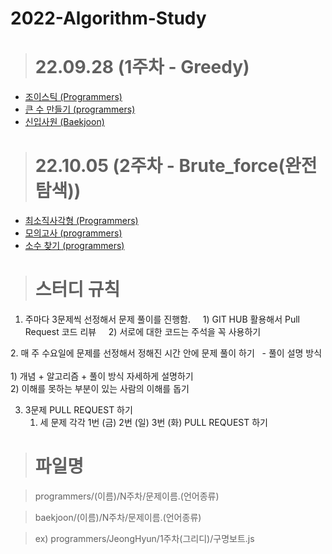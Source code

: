 # 2022-Algorithm-Study

> # 22.09.28 (1주차 - Greedy)

  - [조이스틱 (Programmers)](https://school.programmers.co.kr/learn/courses/30/lessons/42860)
  - [큰 수 만들기 (programmers)](https://school.programmers.co.kr/learn/courses/30/lessons/42883)
  - [신입사원 (Baekjoon)](https://www.acmicpc.net/problem/1946)



> # 22.10.05 (2주차 - Brute_force(완전 탐색))

  - [최소직사각형 (Programmers)](https://school.programmers.co.kr/learn/courses/30/lessons/86491)
  - [모의고사 (programmers)](https://school.programmers.co.kr/learn/courses/30/lessons/42840)
  - [소수 찾기 (programmers)](https://school.programmers.co.kr/learn/courses/30/lessons/42839)
  
  
  
  > # 스터디 규칙
    
  1. 주마다 3문제씩 선정해서 문제 풀이를 진행함.
      1) GIT HUB 활용해서 Pull Request 코드 리뷰
      2) 서로에 대한 코드는 주석을 꼭 사용하기

  2. 매 주 수요일에 문제를 선정해서 정해진 시간 안에 문제 풀이 하기
    - 풀이 설명 방식
       
       1) 개념 + 알고리즘 + 풀이 방식 자세하게 설명하기
       
       2) 이해를 못하는 부분이 있는 사람의 이해를 돕기

  3. 3문제 PULL REQUEST 하기
      
      1) 세 문제 각각 1번 (금) 2번 (일) 3번 (화) PULL REQUEST 하기


> # 파일명
 
   > programmers/(이름)/N주차/문제이름.(언어종류)

   > baekjoon/(이름)/N주차/문제이름.(언어종류)
  
   > ex) programmers/JeongHyun/1주차(그리디)/구명보트.js
